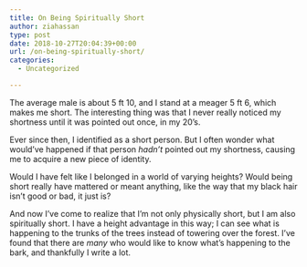 ```yaml
---
title: On Being Spiritually Short
author: ziahassan
type: post
date: 2018-10-27T20:04:39+00:00
url: /on-being-spiritually-short/
categories:
  - Uncategorized

---
```

The average male is about 5 ft 10, and I stand at a meager 5 ft 6, which makes me short. The interesting thing was that I never really noticed my shortness until it was pointed out once, in my 20’s.

Ever since then, I identified as a short person. But I often wonder what would’ve happened if that person _hadn’t_ pointed out my shortness, causing me to acquire a new piece of identity.

Would I have felt like I belonged in a world of varying heights? Would being short really have mattered or meant anything, like the way that my black hair isn’t good or bad, it just is?

And now I’ve come to realize that I’m not only physically short, but I am also spiritually short. I have a height advantage in this way; I can see what is happening to the trunks of the trees instead of towering over the forest. I’ve found that there are _many_ who would like to know what’s happening to the bark, and thankfully I write a lot.